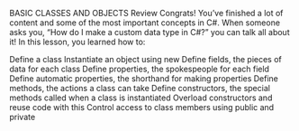 BASIC CLASSES AND OBJECTS
Review
Congrats! You’ve finished a lot of content and some of the most important concepts in C#. When someone asks you, “How do I make a custom data type in C#?” you can talk all about it! In this lesson, you learned how to:

Define a class
Instantiate an object using new
Define fields, the pieces of data for each class
Define properties, the spokespeople for each field
Define automatic properties, the shorthand for making properties
Define methods, the actions a class can take
Define constructors, the special methods called when a class is instantiated
Overload constructors and reuse code with this
Control access to class members using public and private
